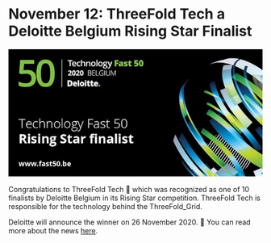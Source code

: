 # November 12: ThreeFold Tech a Deloitte Belgium Rising Star Finalist

![](img/tftechdeloitte.jpg)

Congratulations to ThreeFold Tech 👏 which was recognized as one of 10 finalists by Deloitte Belgium in its Rising Star competition. ThreeFold Tech is responsible for the technology behind the ThreeFold_Grid.

Deloitte will announce the winner on 26 November 2020. 🤞 You can read more about the news [here](https://www2.deloitte.com/be/en/pagesarticles/fast50-2020-nominees_press-release.html).